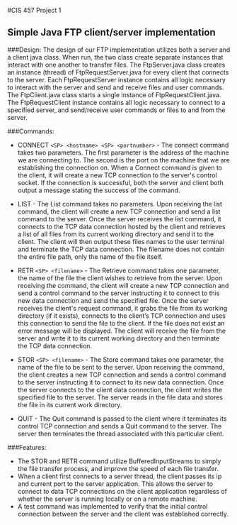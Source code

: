 #CIS 457 Project 1

## Simple Java FTP client/server implementation

###Design:
The design of our FTP implementation utilizes both a server and a client java class. When run, the two class create separate instances that interact with one another to transfer files. The FtpServer.java class creates an instance (thread) of FtpRequestServer.java for every client that connects to the server. Each FtpRequestServer instance contains all logic necessary to interact with the server and send and receive files and user commands.
The FtpClient.java class starts a single instance of FtpRequestClient.java. The FtpRequestClient instance contains all logic necessary to connect to a specified server, and send/receive user commands or files to and from the server.

###Commands: 
* CONNECT `<SP> <hostname> <SP> <portnumber>` - The connect command takes two parameters. The first parameter is the address of the machine we are connecting to. The second is the port on the machine that we are establishing the connection on. When a Connect command is given to the client, it will create a new TCP connection to the server's control socket. If the connection is successful, both the server and client both output a message stating the success of the command.
	
* LIST - The List command takes no parameters. Upon receiving the list command, the client will create a new TCP connection and send a list command to the server. Once the server receives the list command, it connects to the TCP data connection hosted by the client and retrieves a list of all files from its current working directory and send it to the client. The client will then output these files names to the user terminal and terminate the TCP data connection. The filename does not contain the entire file path, only the name of the file itself.
	
* RETR `<SP> <filename>` - The Retrieve command takes one parameter, the name of the file the client wishes to retrieve from the server. Upon receiving the command, the client will create a new TCP connection and send a control command to the server instructing it to connect to this new data connection and send the specified file. Once the server receives the client's request command, it grabs the file from its working directory (if it exists), connects to the client’s TCP connection and uses this connection to send the file to the client. If the file does not exist an error message will be displayed. The client will receive the file from the server and write it to its current working directory and then terminate the TCP data connection.

* STOR `<SP> <filename>` - The Store command takes one parameter, the name of the file to be sent to the server. Upon receiving the command, the client creates a new TCP connection and sends a control command to the server instructing it to connect to its new data connection. Once the server connects to the client data connection, the client writes the specified file to the server. The server reads in the file data and stores the file in its current work directory. 

* QUIT - The Quit command is passed to the client where it terminates its control TCP connection and sends a Quit command to the server. The server then terminates the thread associated with this particular client.

###Features:
* The STOR and RETR command utilize BufferedInputStreams to simply the file transfer process, and improve the speed of each file transfer. 
* When a client first connects to a server thread, the client passes its ip and current port to the server application. This allows the server to connect to data TCP connections on the client application regardless of whether the server is running locally or on a remote machine.
* A test command was implemented to verify that the initial control connection between the server and the client was established correctly.

